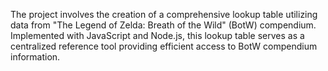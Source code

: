The project involves the creation of a comprehensive lookup table utilizing data from "The Legend of Zelda: Breath of the Wild" (BotW) compendium. Implemented with JavaScript and Node.js, this lookup table serves as a centralized reference tool providing efficient access to BotW compendium information.
